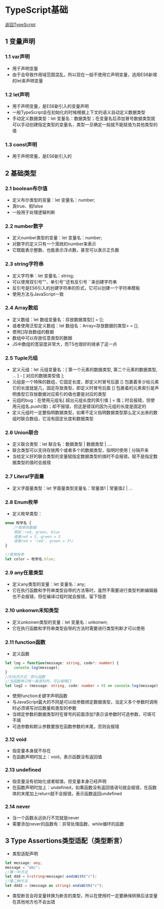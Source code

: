 # TypeScript基础

[返回TypeScript](../TypeScript.md)

## 1 变量声明

### 1.1 var声明

- 用于声明变量
- 由于会导致作用域范围混乱，所以现在一般不使用它声明变量，选用ES6新增的let来声明变量

### 1.2 let声明

- 用于声明变量，是ES6新引入的变量声明
- 一般TypeScript会在初始化的时候根据上下文的语义自动定义数据类型
- 手动定义数据类型：let 变量名：数据类型；在变量名后添加冒号数据类型就可以手动创建指定类型的变量名，类型一旦确定一般就不能赋值为其他类型的值

### 1.3 const声明

- 用于声明常量，是ES6新引入的

## 2 基础类型

### 2.1 boolean布尔值

- 定义布尔类型的变量：let 变量名：number;
- 真true、假false
- 一般用于处理逻辑判断

### 2.2 number数字

- 定义number类型的变量：let 变量名：number;
- 对数字的定义只有一个笼统的number来表示
- 它既能表示整数、也能表示浮点数，甚至可以表示正负数

### 2.3 string字符串

- 定义字符串：let 变量名：string;
- 可以使用双引号""、单引号''还有反引号 ``来创建字符串
- 反引号是ES6引入的创建字符串的形式，它可以创建一个字符串模板
- 使用方法与JavaScript一致

### 2.4 Array数组

- 定义数组：let 数组变量名：存放数据类型[] = [];
- 或者使用泛型定义数组：let 数组名：Array<存放数据的类型> = [];
- 使用[]存放数组的数据
- 数组中可以存放任意类型的数据
- JS中数组的宽容度非常大，而TS也很好的继承了这一点

### 2.5 Tuple元组

- 定义元组：let 元组变量名：[ 第一个元素的数据类型, 第二个元素的数据类型, ... ] - [ 对应的数据类型值 ];
- 元组是一个特殊的数组，它固定长度，即定义时冒号后面 [] 包裹着多少给元素它的长度就是几，固定存放类型，即定义时冒号后面 [] 包裹着的元素索引是声明类型它存放数据对应索引的值也要是对应的类型
- 元组的bug：在使用元组名[ 超出元组长度的索引值 ] = 值；时会报错，但使用元组名.push(值)；却不报错，但这是错误的因为元组的长度是固定的
- 定义元组时一定要指明数据类型，如果不定义指明数据类型那么定义出来的数组时联合数组，它没有固定长度和数据类型

### 2.6 Union联合

- 定义联合类型：let 联合名：数据类型 | 数据类型 | ....
- 联合类型可以支持存放两个或者多个的数据类型，指明时使用 | 分隔开来
- 当给定义好的联合类型的变量赋指定数据类型的值时不会报错，赋不是指定数据类型的值时会报错

### 2.7 Literal字面量

- 定义字面量类型：let 字面量类型变量名：常量值1 | 常量值2 | ...

### 2.8 Enum枚举

- 定义枚举类型：

```TypeScript
enum 枚举名 {
    /*枚举的数据
    例如：red, green, blue
    或者red = 5, green = 3
    或者red = 'red', green = 3*/
}

//使用枚举
let color = 枚举名.blue;

```

### 2.9 any任意类型

- 定义any类型的变量：let 变量名：any;
- 它在执行函数和字符串类型自带的方法等时，虽然不需要进行类型判断编辑器也不会报错，但在编译过程时就会报错，留下隐患

### 2.10 unkonwn未知类型

- 定义unkonwn类型的变量：let 变量名：unkonwn;
- 它在执行函数和字符串类型自带的方法时需要进行类型判断才可以使用

### 2.11 function函数

- 定义函数

```TypeScript
let log = function(message: string, code?: number) {
    console.log(message);
}
//ES6的方式：箭头函数
//当函数体只有一条语句时，可以省略{}
let log2 = (message: string, code: number = 0) => console.log(message);

```

- 使用function关键字声明函数
- 与JavaScript最大的不同是可以给参数绑定数据类型，当定义多个参数时调用时必须填写对应数量和类型的参数
- 当绑定参数的数据类型时在冒号的前面添加?表示该参数时可选参数，可填可不填
- 可选参数和默认参数要放在函数参数的末尾，否则会报错


### 2.12 void

- 指变量本身就不存在
- 在函数声明时加上：void，表示函数没有返回值

### 2.13 undefined

- 指变量没有初始化或者赋值，但变量本身已经声明
- 在函数声明时加上：undefined，如果函数没有返回值语句就会报错，在函数体的末尾加上return就不会报错，表示函数返回undefined

### 2.14 never

- 当一个函数永远执行不完就是never
- 需要添加never的函数有：异常处理函数、while循环的函数

## 3 Type Assertions类型适配（类型断言）

- 类型适配声明

```TypeScript
let message: any;
message = "abc";
//第一中方法
let ddd = (<string>message).endsWith("c");
//第二种方法
let ddd2 = (message as string).endsWith("c");

```

- 类型断言会将变量转换为断言的类型，所以在使用时一定要确保转换后该变量在其他地方也不会出错
